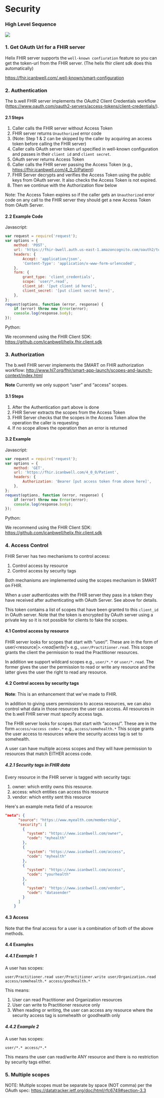 # Security

### High Level Sequence

![](https://www.websequencediagrams.com/cgi-bin/cdraw?lz=dGl0bGUgRkhJUiBTZXJ2ZXIvQ2xpZW50IEFwcCBBdXRob3JpemF0aW9uCgoAEAotPgAODQA0ByhzKToALwUgVG9rZW4gUmVxdWVzdAoAFRctPgBhCjogUmVjZWl2ZXMANgsAZA0AgRgLOiBHcmFwaFFML1Jlc291cmNlAGMIIHcvADQLAIFLCwCBFhtWZXJpZnkAgSwMYWdhaW5zdACBcQ4AghgHIEpXS1Mga2V5cwCBPRoAgR4NAIIFCwBlBWllZACBCw5Nb25nb0RiOiBRdWVyeSBmb3IgcgCCMwZlZACDEwZyAIFfBwoAJAcAgX4PUmV0dXJuABwPAIFvDQCCWg4AKQUASxgKCg&s=default)

### 1. Get OAuth Url for a FHIR server

Helix FHIR server supports the `well-known confiuration` feature so you can get the token-url from the FHIR server. (The helix fhir client sdk does this automatically)

https://fhir.icanbwell.com/.well-known/smart-configuration

### 2. Authentication

The b.well FHIR server implements the OAuth2 Client Credentials workflow (https://www.oauth.com/oauth2-servers/access-tokens/client-credentials/).

#### 2.1 Steps

1. Caller calls the FHIR server without Access Token
2. FHIR server returns `Unauthorized` error code
3. (Note: Step 1 & 2 can be skipped by the caller by acquiring an access token before calling the FHIR server)
4. Caller calls OAuth server token url specified in well-known configuration and passes in their `client id` and `client secret`.
5. OAuth server returns Access Token
6. Caller calls the FHIR server passing the Access Token (e.g., https://fhir.icanbwell.com/4_0_0/Patient)
7. FHIR Server decrypts and verifies the Access Token using the public keys from OAuth server. It also checks the Access Token is not expired.
8. Then we continue with the Authorization flow below

Note: The Access Token expires so if the caller gets an `Unauthorized` error code on any call to the FHIR server they should get a new Access Token from OAuth Server.

#### 2.2 Example Code

Javascript:

```javascript
var request = require('request');
var options = {
    method: 'POST',
    url: 'https://fhir-bwell.auth.us-east-1.amazoncognito.com/oauth2/token',
    headers: {
        Accept: 'application/json',
        'Content-Type': 'application/x-www-form-urlencoded',
    },
    form: {
        grant_type: 'client_credentials',
        scope: 'user/*.read',
        client_id: '[put client id here]',
        client_secret: '[put client secret here]',
    },
};
request(options, function (error, response) {
    if (error) throw new Error(error);
    console.log(response.body);
});
```

Python:

We recommend using the FHIR Client SDK: https://github.com/icanbwell/helix.fhir.client.sdk

### 3. Authorization

The b.well FHIR server implements the SMART on FHIR authorization workflow: http://www.hl7.org/fhir/smart-app-launch/scopes-and-launch-context/index.html

**Note** Currently we only support “user” and “access” scopes.

#### 3.1 Steps

1. After the Authentication part above is done
2. FHIR Server extracts the scopes from the Access Token
3. FHIR Server checks that the scopes in the Access Token allow the operation the caller is requesting
4. If no scope allows the operation then an error is returned

#### 3.2 Example

Javascript:

```javascript
var request = require('request');
var options = {
    method: 'GET',
    url: 'https://fhir.icanbwell.com/4_0_0/Patient',
    headers: {
        Authorization: 'Bearer [put access token from above here]',
    },
};
request(options, function (error, response) {
    if (error) throw new Error(error);
    console.log(response.body);
});
```

Python:

We recommend using the FHIR Client SDK: https://github.com/icanbwell/helix.fhir.client.sdk

### 4. Access Control

FHIR Server has two mechanisms to control access:

1. Control access by resource
2. Control access by security tags

Both mechanisms are implemented using the scopes mechanism in SMART on FHIR.

When a user authenticates with the FHIR server they pass in a token they have received after authenticating with OAuth Server. See above for details.

This token contains a list of scopes that have been granted to this `client_id` in OAuth server. Note that the token is encrypted by OAuth server using a private key so it is not possible for clients to fake the scopes.

#### 4.1 Control access by resource

FHIR server looks for scopes that start with “user/”. These are in the form of user/<resource|_>.<read|write|_> e.g., `user/Practitioner.read`. This scope grants the client the permission to read the Practitioner resources.

In addition we support wildcard scopes e.g., `user/*.*` or `user/*.read`. The former gives the user the permission to read or write any resource and the latter gives the user the right to read any resource.

#### 4.2 Control access by security tags

**Note**: This is an enhancement that we've made to FHIR.

In addition to giving users permissions to access resources, we can also control what data in those resources the user can access. All resources in the b.well FHIR server must specify access tags.

The FHIR server looks for scopes that start with “access/”. These are in the form `access/<access code>.*` e.g., `access/somehealth.*` This scope grants the user access to resources where the security access tag is set to somehealth.

A user can have multiple access scopes and they will have permission to resources that match EITHER access code.

##### 4.2.1 Security tags in FHIR data

Every resource in the FHIR server is tagged with security tags:

1. owner: which entity owns this resource.
2. access: which entities can access this resource
3. vendor: which entity sent this resource

Here's an example meta field of a resource:

```json
"meta": {
      "source": "https://www.myealth.com/membership",
      "security": [
        {
          "system": "https://www.icanbwell.com/owner",
          "code": "myhealth"
        },
        {
          "system": "https://www.icanbwell.com/access",
          "code": "myhealth"
        },
        {
          "system": "https://www.icanbwell.com/access",
          "code": "yourhealth"
        },
        {
          "system": "https://www.icanbwell.com/vendor",
          "code": "datasender"
        }
      ]
    }
```

#### 4.3 Access

Note that the final access for a user is a combination of both of the above methods.

#### 4.4 Examples

##### 4.4.1 Example 1

A user has scopes:

```
user/Practitioner.read user/Practitioner.write user/Organization.read access/somehealth.* access/goodhealth.*
```

This means:

1. User can read Practitioner and Organization resources
2. User can write to Practitioner resource only
3. When reading or writing, the user can access any resource where the security access tag is somehealth or goodhealth only

##### 4.4.2 Example 2

A user has scopes:

```
user/*.* access/*.*
```

This means the user can read/write ANY resource and there is no restriction by security tags either.

### 5. Multiple scopes

NOTE: Multiple scopes must be separate by space (NOT comma) per the OAuth spec: https://datatracker.ietf.org/doc/html/rfc6749#section-3.3

